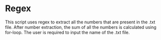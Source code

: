 # Regex
This script uses regex to extract all the numbers that are present in the .txt file.
After number extraction, the sum of all the numbers is calculated using for-loop.
The user is required to input the name of the .txt file.  
